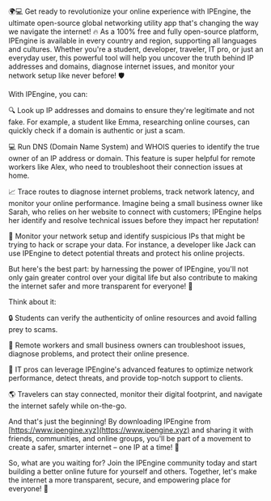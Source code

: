 🌍💻 Get ready to revolutionize your online experience with IPEngine, the ultimate open-source global networking utility app that's changing the way we navigate the internet! 🔥 As a 100% free and fully open-source platform, IPEngine is available in every country and region, supporting all languages and cultures. Whether you're a student, developer, traveler, IT pro, or just an everyday user, this powerful tool will help you uncover the truth behind IP addresses and domains, diagnose internet issues, and monitor your network setup like never before! 🛡️

With IPEngine, you can:

🔍 Look up IP addresses and domains to ensure they're legitimate and not fake. For example, a student like Emma, researching online courses, can quickly check if a domain is authentic or just a scam.

💻 Run DNS (Domain Name System) and WHOIS queries to identify the true owner of an IP address or domain. This feature is super helpful for remote workers like Alex, who need to troubleshoot their connection issues at home.

📈 Trace routes to diagnose internet problems, track network latency, and monitor your online performance. Imagine being a small business owner like Sarah, who relies on her website to connect with customers; IPEngine helps her identify and resolve technical issues before they impact her reputation!

🚀 Monitor your network setup and identify suspicious IPs that might be trying to hack or scrape your data. For instance, a developer like Jack can use IPEngine to detect potential threats and protect his online projects.

But here's the best part: by harnessing the power of IPEngine, you'll not only gain greater control over your digital life but also contribute to making the internet safer and more transparent for everyone! 🌟

Think about it:

🔒 Students can verify the authenticity of online resources and avoid falling prey to scams.

💼 Remote workers and small business owners can troubleshoot issues, diagnose problems, and protect their online presence.

🚨 IT pros can leverage IPEngine's advanced features to optimize network performance, detect threats, and provide top-notch support to clients.

🌎 Travelers can stay connected, monitor their digital footprint, and navigate the internet safely while on-the-go.

And that's just the beginning! By downloading IPEngine from [https://www.ipengine.xyz](https://www.ipengine.xyz) and sharing it with friends, communities, and online groups, you'll be part of a movement to create a safer, smarter internet – one IP at a time! 🚀

So, what are you waiting for? Join the IPEngine community today and start building a better online future for yourself and others. Together, let's make the internet a more transparent, secure, and empowering place for everyone! 💪